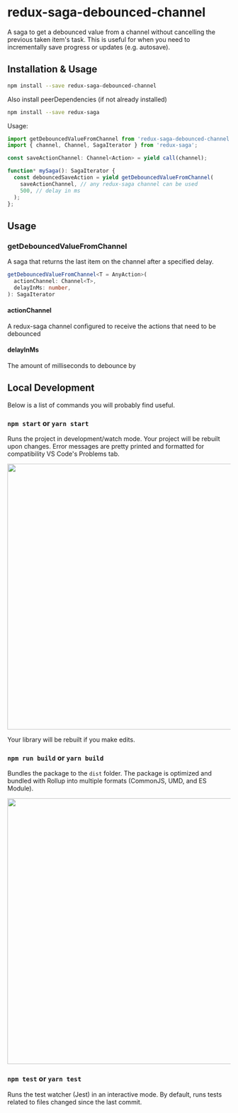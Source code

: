 # redux-saga-debounced-channel

A saga to get a debounced value from a channel without cancelling the previous taken item's task. This is useful for when you need to incrementally save progress or updates (e.g. autosave).

## Installation & Usage

```bash
npm install --save redux-saga-debounced-channel
```

Also install peerDependencies (if not already installed)

```bash
npm install --save redux-saga
```

Usage:

```ts
import getDebouncedValueFromChannel from 'redux-saga-debounced-channel';
import { channel, Channel, SagaIterator } from 'redux-saga';

const saveActionChannel: Channel<Action> = yield call(channel);

function* mySaga(): SagaIterator {
  const debouncedSaveAction = yield getDebouncedValueFromChannel(
    saveActionChannel, // any redux-saga channel can be used
    500, // delay in ms
  );
};
```

## Usage

### getDebouncedValueFromChannel

A saga that returns the last item on the channel after a specified delay.

```ts
getDebouncedValueFromChannel<T = AnyAction>(
  actionChannel: Channel<T>,
  delayInMs: number,
): SagaIterator
```

#### actionChannel

A redux-saga channel configured to receive the actions that need to be debounced

#### delayInMs

The amount of milliseconds to debounce by

## Local Development

Below is a list of commands you will probably find useful.

### `npm start` or `yarn start`

Runs the project in development/watch mode. Your project will be rebuilt upon changes. Error messages are pretty printed and formatted for compatibility VS Code's Problems tab.

<img src="https://user-images.githubusercontent.com/4060187/52168303-574d3a00-26f6-11e9-9f3b-71dbec9ebfcb.gif" width="600" />

Your library will be rebuilt if you make edits.

### `npm run build` or `yarn build`

Bundles the package to the `dist` folder.
The package is optimized and bundled with Rollup into multiple formats (CommonJS, UMD, and ES Module).

<img src="https://user-images.githubusercontent.com/4060187/52168322-a98e5b00-26f6-11e9-8cf6-222d716b75ef.gif" width="600" />

### `npm test` or `yarn test`

Runs the test watcher (Jest) in an interactive mode.
By default, runs tests related to files changed since the last commit.
